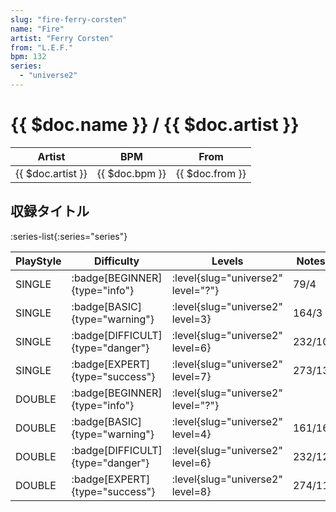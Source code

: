 ```yaml
---
slug: "fire-ferry-corsten"
name: "Fire"
artist: "Ferry Corsten"
from: "L.E.F."
bpm: 132
series:
  - "universe2"
---
```


# {{ $doc.name }} / {{ $doc.artist }}

|Artist|BPM|From|
|------|---|----|
|{{ $doc.artist }}|{{ $doc.bpm }}|{{ $doc.from }}|

## 収録タイトル

:series-list{:series="series"}

|PlayStyle|Difficulty|Levels|Notes|Movie|
|---------|----------|------|-----|-----|
|SINGLE| :badge[BEGINNER]{type="info"}|<div class="field is-grouped is-grouped-multiline"> :level{slug="universe2" level="?"}</div>|79/4||
|SINGLE| :badge[BASIC]{type="warning"}|<div class="field is-grouped is-grouped-multiline"> :level{slug="universe2" level=3}</div>|164/3||
|SINGLE| :badge[DIFFICULT]{type="danger"}|<div class="field is-grouped is-grouped-multiline"> :level{slug="universe2" level=6}</div>|232/10||
|SINGLE| :badge[EXPERT]{type="success"}|<div class="field is-grouped is-grouped-multiline"> :level{slug="universe2" level=7}</div>|273/13||
|DOUBLE| :badge[BEGINNER]{type="info"}|<div class="field is-grouped is-grouped-multiline"> :level{slug="universe2" level="?"}</div>|||
|DOUBLE| :badge[BASIC]{type="warning"}|<div class="field is-grouped is-grouped-multiline"> :level{slug="universe2" level=4}</div>|161/16||
|DOUBLE| :badge[DIFFICULT]{type="danger"}|<div class="field is-grouped is-grouped-multiline"> :level{slug="universe2" level=6}</div>|232/12||
|DOUBLE| :badge[EXPERT]{type="success"}|<div class="field is-grouped is-grouped-multiline"> :level{slug="universe2" level=8}</div>|274/11||
